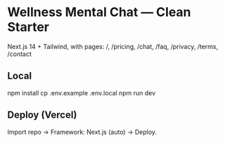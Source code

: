 # Wellness Mental Chat — Clean Starter
Next.js 14 + Tailwind, with pages: /, /pricing, /chat, /faq, /privacy, /terms, /contact

## Local
npm install
cp .env.example .env.local
npm run dev

## Deploy (Vercel)
Import repo → Framework: Next.js (auto) → Deploy.
